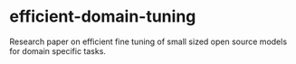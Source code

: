 # efficient-domain-tuning
Research paper on efficient fine tuning of small sized open source models for domain specific tasks.
